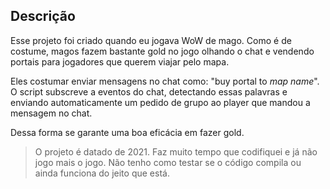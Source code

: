 ## Descrição

Esse projeto foi criado quando eu jogava WoW de mago. Como é de costume, magos fazem bastante gold no jogo olhando o chat e vendendo portais para jogadores que querem viajar pelo mapa.

Eles costumar enviar mensagens no chat como: "buy portal to *map name*". O script subscreve a eventos do chat, detectando essas palavras e enviando automaticamente um pedido de grupo ao player que mandou a mensagem no chat.

Dessa forma se garante uma boa eficácia em fazer gold.


> O projeto é datado de 2021. Faz muito tempo que codifiquei e já não jogo mais o jogo. Não tenho como testar se o código compila ou ainda funciona do jeito que está.